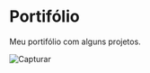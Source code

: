 
# Portifólio

Meu portifólio com alguns projetos.

![Capturar](https://user-images.githubusercontent.com/99854369/191308717-f998f55a-057a-4c7d-b845-eb3e19662dfb.JPG)

